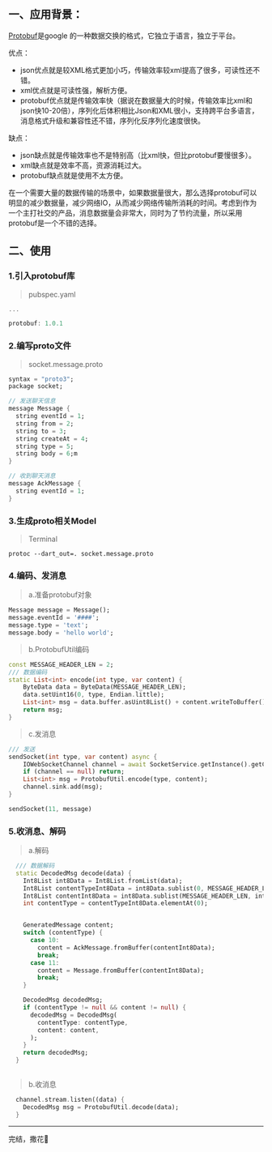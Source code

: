 ## 一、应用背景：
[Protobuf](https://github.com/protocolbuffers/protobuf)是google 的一种数据交换的格式，它独立于语言，独立于平台。


优点：

- json优点就是较XML格式更加小巧，传输效率较xml提高了很多，可读性还不错。
- xml优点就是可读性强，解析方便。
- protobuf优点就是传输效率快（据说在数据量大的时候，传输效率比xml和json快10-20倍），序列化后体积相比Json和XML很小，支持跨平台多语言，消息格式升级和兼容性还不错，序列化反序列化速度很快。

缺点：

- json缺点就是传输效率也不是特别高（比xml快，但比protobuf要慢很多）。
- xml缺点就是效率不高，资源消耗过大。
- protobuf缺点就是使用不太方便。

在一个需要大量的数据传输的场景中，如果数据量很大，那么选择protobuf可以明显的减少数据量，减少网络IO，从而减少网络传输所消耗的时间。考虑到作为一个主打社交的产品，消息数据量会非常大，同时为了节约流量，所以采用protobuf是一个不错的选择。



## 二、使用

### 1.引入protobuf库

> pubspec.yaml

```dart
...

protobuf: 1.0.1

```

### 2.编写proto文件
> socket.message.proto

```dart
syntax = "proto3";
package socket;

// 发送聊天信息
message Message {
  string eventId = 1;
  string from = 2;
  string to = 3;
  string createAt = 4;
  string type = 5;
  string body = 6;m
}

// 收到聊天消息
message AckMessage {
  string eventId = 1;
}
```
### 3.生成proto相关Model
> Terminal
```
protoc --dart_out=. socket.message.proto
```

### 4.编码、发消息
> a.准备protobuf对象

```dart
Message message = Message();
message.eventId = '####';
message.type = 'text';
message.body = 'hello world';
```

> b.ProtobufUtil编码

```dart
const MESSAGE_HEADER_LEN = 2;
/// 数据编码
static List<int> encode(int type, var content) {
    ByteData data = ByteData(MESSAGE_HEADER_LEN);
    data.setUint16(0, type, Endian.little);
    List<int> msg = data.buffer.asUint8List() + content.writeToBuffer().buffer.asUint8List();
    return msg;
}

```
> c.发消息

```dart
/// 发送
sendSocket(int type, var content) async {
    IOWebSocketChannel channel = await SocketService.getInstance().getChannel();
    if (channel == null) return;
    List<int> msg = ProtobufUtil.encode(type, content);
    channel.sink.add(msg);
}

sendSocket(11, message)
```



### 5.收消息、解码

> a.解码

```dart
  /// 数据解码
  static DecodedMsg decode(data) {
    Int8List int8Data = Int8List.fromList(data);
    Int8List contentTypeInt8Data = int8Data.sublist(0, MESSAGE_HEADER_LEN);
    Int8List contentInt8Data = int8Data.sublist(MESSAGE_HEADER_LEN, int8Data.length);
    int contentType = contentTypeInt8Data.elementAt(0);


    GeneratedMessage content;
    switch (contentType) {
      case 10:
        content = AckMessage.fromBuffer(contentInt8Data);
        break;
      case 11:
        content = Message.fromBuffer(contentInt8Data);
        break;
    }

    DecodedMsg decodedMsg;
    if (contentType != null && content != null) {
      decodedMsg = DecodedMsg(
        contentType: contentType,
        content: content,
      );
    }
    return decodedMsg;
  }
  

```

> b.收消息

```dart
  channel.stream.listen((data) {
    DecodedMsg msg = ProtobufUtil.decode(data);
  }

```

---
完结，撒花🎉